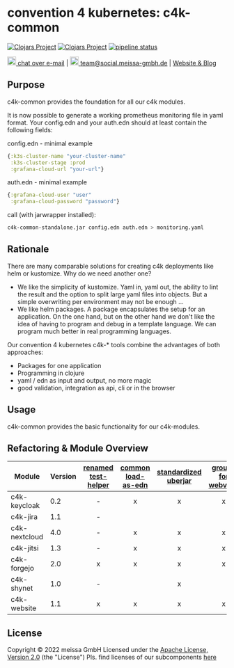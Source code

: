 # convention 4 kubernetes: c4k-common
[![Clojars Project](https://img.shields.io/clojars/v/org.domaindrivenarchitecture/c4k-common-clj.svg)](https://clojars.org/org.domaindrivenarchitecture/c4k-common-clj) [![Clojars Project](https://img.shields.io/clojars/v/org.domaindrivenarchitecture/c4k-common-cljs.svg)](https://clojars.org/org.domaindrivenarchitecture/c4k-common-cljs) [![pipeline status](https://gitlab.com/domaindrivenarchitecture/c4k-common/badges/master/pipeline.svg)](https://gitlab.com/domaindrivenarchitecture/c4k-common/-/commits/master) 

[<img src="https://domaindrivenarchitecture.org/img/delta-chat.svg" width=20 alt="DeltaChat"> chat over e-mail](mailto:buero@meissa-gmbh.de?subject=community-chat) | [<img src="https://meissa-gmbh.de/img/community/Mastodon_Logotype.svg" width=20 alt="team@social.meissa-gmbh.de"> team@social.meissa-gmbh.de](https://social.meissa-gmbh.de/@team) | [Website & Blog](https://domaindrivenarchitecture.org)

## Purpose

c4k-common provides the foundation for all our c4k modules.

It is now possible to generate a working prometheus monitoring file in yaml format.
Your config.edn and your auth.edn should at least contain the following fields:

config.edn - minimal example

```clojure
{:k3s-cluster-name "your-cluster-name"
 :k3s-cluster-stage :prod
 :grafana-cloud-url "your-url"}
```  

auth.edn - minimal example  

```clojure
{:grafana-cloud-user "user"
 :grafana-cloud-password "password"}
```  

call (with jarwrapper installed):  

```bash
c4k-common-standalone.jar config.edn auth.edn > monitoring.yaml
```


## Rationale

There are many comparable solutions for creating c4k deployments like helm or kustomize. Why do we need another one?
* We like the simplicity of kustomize. Yaml in, yaml out, the ability to lint the result and the option to split large yaml files into objects. But a simple overwriting per environment may not be enough ...
* We like helm packages. A package encapsulates the setup for an application. On the one hand, but on the other hand we don't like the idea of having to program and debug in a template language. We can program much better in real programming languages.

Our convention 4 kubernetes c4k-* tools combine the advantages of both approaches:
* Packages for one application
* Programming in clojure
* yaml / edn as input and output, no more magic
* good validation, integration as api, cli or in the browser

## Usage

c4k-common provides the basic functionality for our c4k-modules.

## Refactoring & Module Overview

<!--- 
1. version 
2. configs as EDN and YAML
3. renamed test-helper
4. common load-as-edn
5. standardized uberjar
6. groups for webview
7. use common ingress
-->

| Module        | Version | [renamed test-helper][th1] | [common load-as-edn][edn1] | [standardized uberjar][ujar1] | [groups for webview][bgrp1] | [use common ingress][ing1] | [use common monitoring][mon1] | [validate examples][val1] | [repo model][repo1] |
|---------------|---------|:--------------------------:|:--------------------------:|:-----------------------------:|:---------------------------:|:--------------------------:|:-----------------------------:|:-------------------------:|:-------------------:|
| c4k-keycloak  | 0.2     |             -              |             x              |               x               |              x              |             x              |               x               |             x             |          x          |
| c4k-jira      | 1.1     |             -              |                            |                               |                             |                            |                               |                           |          x          |
| c4k-nextcloud | 4.0     |             -              |             x              |               x               |              x              |             x              |               x               |             x             |          x          |
| c4k-jitsi     | 1.3     |             -              |             x              |               x               |              x              |             x              |               x               |             x             |          x          |
| c4k-forgejo   | 2.0     |             x              |             x              |               x               |              x              |             x              |               x               |             x             |          x          |
| c4k-shynet    | 1.0     |             -              |                            |               x               |                             |                            |                               |                           |          x          |
| c4k-website   | 1.1     |             x              |             x              |               x               |              x              |             x              |               x               |             x             |                     |

[th1]: https://gitlab.com/domaindrivenarchitecture/c4k-gitea/-/merge_requests/1
[edn1]: https://gitlab.com/domaindrivenarchitecture/c4k-website/-/merge_requests/1
[ing1]:  https://repo.prod.meissa.de/meissa/c4k-jitsi/commit/214aa41c28662fbf7a49998e17404e7ac9216430
[ujar1]: https://repo.prod.meissa.de/meissa/c4k-jitsi/commit/b852a74dc561c3ab619e4f4d0748ab51e75edc13
[bgrp1]: https://repo.prod.meissa.de/meissa/c4k-jitsi/commit/7ea442adaef727d5b48b242fd0baaaf51902d06e
[mon1]:  https://repo.prod.meissa.de/meissa/c4k-jitsi/commit/19e580188ea56ea26ff3a0bfb08ca428b881ad9a
[val1]:  https://repo.prod.meissa.de/meissa/c4k-jitsi/commit/5f08a108072569473463fb8f19150a12e564e54f
[repo1]:  https://repo.prod.meissa.de/meissa/c4k-forgejo/commit/e9ee6136f3347d5fccefa6b5b4a02d30c4dc42e1

## License

Copyright © 2022 meissa GmbH
Licensed under the [Apache License, Version 2.0](LICENSE) (the "License")
Pls. find licenses of our subcomponents [here](doc/SUBCOMPONENT_LICENSE)